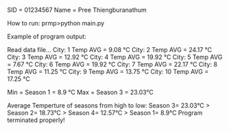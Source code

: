 SID = 01234567
Name = Pree Thiengburanathum

How to run:
prmp>python main.py

Example of program output:

Read data file...
City: 1 Temp AVG =   9.08 °C
City: 2 Temp AVG =   24.17 °C
City: 3 Temp AVG =   12.92 °C
City: 4 Temp AVG =   19.92 °C
City: 5 Temp AVG =   7.67 °C
City: 6 Temp AVG =   19.92 °C
City: 7 Temp AVG =   22.17 °C
City: 8 Temp AVG =   11.25 °C
City: 9 Temp AVG =   13.75 °C
City: 10 Temp AVG =   17.25 °C

Min = Season 1 =  8.9 °C
Max = Season 3 =  23.03°C

Average Temperture of seasons from high to low:
Season 3= 23.03°C > Season 2= 18.73°C > Season 4= 12.57°C > Season 1= 8.9°C
Program terminated properly!